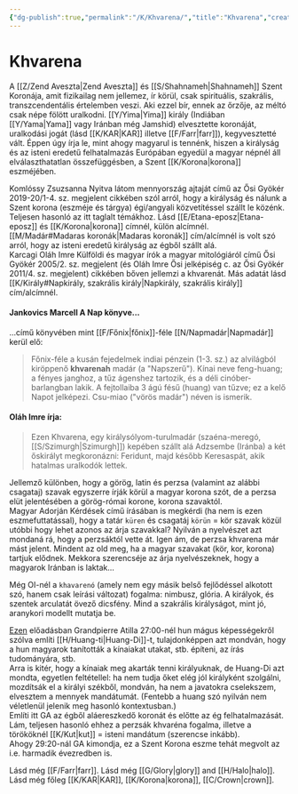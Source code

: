 ```yaml
---
{"dg-publish":true,"permalink":"/K/Khvarena/","title":"Khvarena","created":"2023-10-26T05:30","updated":"2024-02-02T03:15"}
---
```



# Khvarena

A [[Z/Zend Aveszta\|Zend Aveszta]] és [[S/Shahnameh\|Shahnameh]] Szent Koronája, amit fizikailag nem jellemez, ír körül, csak spirituális, szakrális, transzcendentális értelemben veszi. Aki ezzel bír, ennek az őrzője, az méltó csak népe fölött uralkodni. [[Y/Yima\|Yima]] király (Indiában [[Y/Yama\|Yama]] vagy Iránban még Jamshid) elvesztette koronáját, uralkodási jogát (lásd [[K/KAR\|KAR]] illetve [[F/Farr\|farr]]), kegyvesztetté vált. Éppen úgy írja le, mint ahogy magyarul is tennénk, hiszen a királyság és az isteni eredetű felhatalmazás Európában egyedül a magyar népnél áll elválaszthatatlan összefüggésben, a Szent [[K/Korona\|korona]] eszméjében.  

Komlóssy Zsuzsanna Nyitva látom mennyország ajtaját című az Ősi Gyökér 2019-20/1-4. sz. megjelent cikkében szól arról, hogy a királyság és nálunk a Szent korona (eszméje és tárgya) égi/angyali közvetítéssel szállt le közénk. Teljesen hasonló az itt taglalt témákhoz. Lásd [[E/Etana-eposz\|Etana-eposz]] és [[K/Korona\|korona]] címnél, külön alcímnél.  
[[M/Madár#Madaras koronák\|Madaras koronák]] cím/alcímnél is volt szó arról, hogy az isteni eredetű királyság az égből szállt alá.  
Karcagi Oláh Imre Külföldi és magyar írók a magyar mitológiáról című Ősi Gyökér 2005/2. sz. megjelent (és Oláh Imre Ősi jelképiség c. az Ősi Gyökér 2011/4. sz. megjelent) cikkében bőven jellemzi a khvarenát. Más adatát lásd [[K/Király#Napkirály, szakrális király\|Napkirály, szakrális király]] cím/alcímnél.  

#### Jankovics Marcell A Nap könyve...

...című könyvében mint [[F/Főnix\|főnix]]-féle [[N/Napmadár\|Napmadár]] kerül elő:  
> Főnix-féle a kusán fejedelmek indiai pénzein (1-3. sz.) az alvilágból kiröppenő **khvarenah** madár (a "Napszerű"). Kínai neve feng-huang; a fényes janghoz, a tűz ágenshez tartozik, és a déli cinóber-barlangban lakik. A fejtollaiba 3 ágú fésű (huang) van tűzve; ez a kelő Napot jelképezi. Csu-miao ("vörös madár") néven is ismerik.  

#### Oláh Imre írja:

> Ezen Khvarena, egy királysólyom-turulmadár (szaéna-meregó, [[S/Szimurgh\|Szimurgh]]) kepében szállt alá Adzsembe (Iránba) a két őskirályt megkoronázni: Feridunt, majd később Keresaspát, akik hatalmas uralkodók lettek.

Jellemző különben, hogy a görög, latin és perzsa (valamint az alábbi csagataj) szavak egyszerre írják körül a magyar korona szót, de a perzsa elüt jelentésében a görög-római korone, korona szavaktól.  
Magyar Adorján Kérdések című írásában is megkérdi (ha nem is ezen eszmefuttatással), hogy a tatár `küren` és csagatáj `körün` = kör szavak közül utóbbi hogy lehet azonos az árja szavakkal? Nyilván a nyelvészet azt mondaná rá, hogy a perzsáktól vette át. Igen ám, de perzsa khvarena már mást jelent. Mindent az old meg, ha a magyar szavakat (kör, kor, korona) tartjuk elődnek. Mekkora szerencséje az árja nyelvészeknek, hogy a magyarok Iránban is laktak...  

Még OI-nél a `khavarenó` (amely nem egy másik belső fejlődéssel alkotott szó, hanem csak leírási változat) fogalma: nimbusz, glória. A királyok, és szentek arculatát övező dicsfény. Mind a szakrális királyságot, mint jó, aranykori modellt mutatja be.  

[Ezen](https://youtu.be/ZDxpS9YJwI4) előadásban Grandpierre Atilla 27:00-nél hun mágus képességekről szólva említi [[H/Huang-ti\|Huang-Di]]-t, tulajdonképpen azt mondván, hogy a hun magyarok tanították a kínaiakat utakat, stb. építeni, az írás tudományára, stb.  
Arra is kitér, hogy a kínaiak meg akarták tenni királyuknak, de Huang-Di azt mondta, egyetlen feltétellel: ha nem tudja őket elég jól királyként szolgálni, mozdítsák el a királyi székből, mondván, ha nem a javatokra cselekszem, elvesztem a mennyek mandátumát. (Fentebb a huang szó nyilván nem véletlenül jelenik meg hasonló kontextusban.)  
Említi itt GA az égből aláereszkedő koronát és előtte az ég felhatalmazását. Lám, teljesen hasonló ehhez a perzsák khvaréna fogalma, illetve a törököknél [[K/Kut\|kut]] = isteni mandátum (szerencse inkább).  
Ahogy 29:20-nál GA kimondja, ez a Szent Korona eszme tehát megvolt az i.e. harmadik évezredben is.  

Lásd még [[F/Farr\|farr]]. Lásd még [[G/Glory\|glory]] and [[H/Halo\|halo]]. Lásd még főleg [[K/KAR\|KAR]], [[K/Korona\|korona]], [[C/Crown\|crown]].  